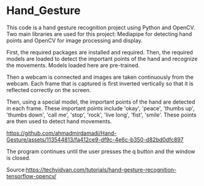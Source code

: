 # Hand_Gesture

This code is a hand gesture recognition project using Python and OpenCV. Two main libraries are used for this project: Mediapipe for detecting hand points and OpenCV for image processing and display.

First, the required packages are installed and required. Then, the required models are loaded to detect the important points of the hand and recognize the movements. Models loaded here are pre-trained.

Then a webcam is connected and images are taken continuously from the webcam. Each frame that is captured is first inverted vertically so that it is reflected correctly on the screen.

Then, using a special model, the important points of the hand are detected in each frame. These important points include 'okay', 'peace', 'thumbs up', 'thumbs down', 'call me', 'stop', 'rock', 'live long', 'fist', 'smile'. These points are then used to detect hand movements.




https://github.com/ahmadmirdamadi/Hand-Gesture/assets/113544813/fa412ce9-df9c-4e6c-b350-d82bd0dfc897


The program continues until the user presses the q button and the window is closed.

Source:https://techvidvan.com/tutorials/hand-gesture-recognition-tensorflow-opencv/
